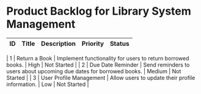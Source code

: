 # Product Backlog for Library System Management

| ID | Title                          | Description                                                          | Priority | Status      |
|----|--------------------------------|----------------------------------------------------------------------|----------|-------------|

| 1  | Return a Book                  | Implement functionality for users to return borrowed books.          | High     | Not Started |
| 2  | Due Date Reminder              | Send reminders to users about upcoming due dates for borrowed books. | Medium   | Not Started |
| 3  | User Profile Management        | Allow users to update their profile information.                     | Low      | Not Started |


